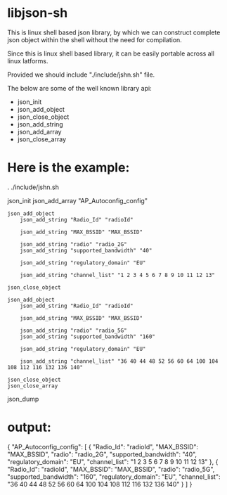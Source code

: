 # libjson-sh

This is linux shell based json library, by which we can construct complete json object within the shell without the need for compilation.

Since this is linux shell based library, it can be easily portable across all linux latforms.

Provided we should include "./include/jshn.sh" file.

The below are some of the well known library api:
- json_init
- json_add_object 
- json_close_object
- json_add_string
- json_add_array
- json_close_array

Here is the example:
====================

. ./include/jshn.sh

json_init
    json_add_array "AP_Autoconfig_config"

    json_add_object
        json_add_string "Radio_Id" "radioId"

        json_add_string "MAX_BSSID" "MAX_BSSID"

        json_add_string "radio" "radio_2G"
        json_add_string "supported_bandwidth" "40"

        json_add_string "regulatory_domain" "EU"

        json_add_string "channel_list" "1 2 3 4 5 6 7 8 9 10 11 12 13"

    json_close_object

    json_add_object
        json_add_string "Radio_Id" "radioId"

        json_add_string "MAX_BSSID" "MAX_BSSID"

        json_add_string "radio" "radio_5G"
        json_add_string "supported_bandwidth" "160"

        json_add_string "regulatory_domain" "EU"

        json_add_string "channel_list" "36 40 44 48 52 56 60 64 100 104 108 112 116 132 136 140"

    json_close_object
    json_close_array

json_dump

output:
=======

{ "AP_Autoconfig_config": [ { "Radio_Id": "radioId", "MAX_BSSID": "MAX_BSSID", "radio": "radio_2G", "supported_bandwidth": "40", "regulatory_domain": "EU", "channel_list": "1 2 3  5 6 7 8 9 10 11 12 13" }, { "Radio_Id": "radioId", "MAX_BSSID": "MAX_BSSID", "radio": "radio_5G", "supported_bandwidth": "160", "regulatory_domain": "EU", "channel_list": "36 40 44 48 52 56 60 64 100 104 108 112 116 132 136 140" } ] }

